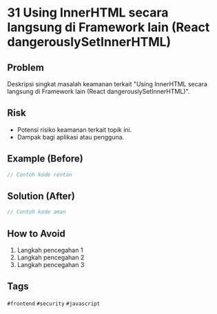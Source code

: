 # 31 Using InnerHTML secara langsung di Framework lain (React dangerouslySetInnerHTML)

## Problem
Deskripsi singkat masalah keamanan terkait "Using InnerHTML secara langsung di Framework lain (React dangerouslySetInnerHTML)".

## Risk
- Potensi risiko keamanan terkait topik ini.
- Dampak bagi aplikasi atau pengguna.

## Example (Before)
```javascript
// Contoh kode rentan
```

## Solution (After)
```javascript
// Contoh kode aman
```

## How to Avoid
1. Langkah pencegahan 1
2. Langkah pencegahan 2
3. Langkah pencegahan 3

## Tags
`#frontend` `#security` `#javascript`
